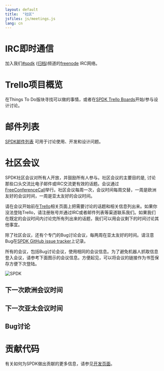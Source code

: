 ```yaml
---
layout: default
title:  "社区"
jsfiles: js/meetings.js
lang: cn
---
```


# IRC即时通信

加入我们[#spdk](irc://irc.freenode.net/%23spdk) ([归档](https://ci.spdk.io/irclog/index.html))频道的[freenode](https://freenode.net/) IRC网络。

# Trello项目概览

在Things To Do版块寻找可以做的事情，或者在[SPDK Trello Boards](../trello/)开始/参与设计讨论。

# 邮件列表

[SPDK邮件列表](https://lists.01.org/hyperkitty/list/spdk@lists.01.org/) 可用于讨论使用、开发和设计问题。

# 社区会议

SPDK社区会议对所有人开放，并鼓励所有人参与。社区会议的主要目的是, 讨论那些口头交流比电子邮件或IRC交流更有效的话题。会议通过[FreeConferenceCall](https://www.freeconferencecall.com)举行。社区会议每周一次，会议时间每周交替，一周是欧洲友好的会议时间，一周是亚太友好的会议时间。

请在会议开始前在[Trello](https://trello.com/b/DvM7XayJ)相关页面上把需要讨论的话题和相关信息列出来。如果你没法登陆Trello，请注册账号并通过IRC或者邮件列表等渠道联系我们。如果我们在既定的会议时间内讨论完所有列出来的话题，我们可以用会议剩下的时间讨论其他事宜。

除了社区会议，还有个专门的Bug讨论会议，每两周在亚太友好的时间。请注意Bug在[SPDK GitHub issue tracker](https://github.com/spdk/spdk/issues)上记录。

所有的会议，包括Bug讨论会议，使用相同的会议信息。为了避免机器人抓取信息登入会议，请参考下面图示的会议信息。方便起见，可以将会议的链接作为书签保存方便下次登陆。

![SPDK](../../img/spdk_free.jpg "SPDK")

## 下一次欧洲会议时间
<div id="euro-mtg"></div>

## 下一次亚太会议时间
<div id="asia-mtg"></div>

## Bug讨论
<div id="asia-bug-mtg"></div>

# 贡献代码

有关如何为SPDK做出贡献的更多信息，请参见[开发页面](/cn/development/)。
